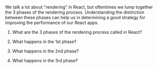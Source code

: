 We talk a lot about "rendering" in React, but oftentimes we lump together
the 3 phases of the rendering process. Understanding the distinction
between these phases can help us in determining a good strategy for
improving the performance of our React apps.


1. What are the 3 phases of the rendering process called in React?



2. What happens in the 1st phase?



3. What happens in the 2nd phase?



4. What happens in the 3rd phase?

